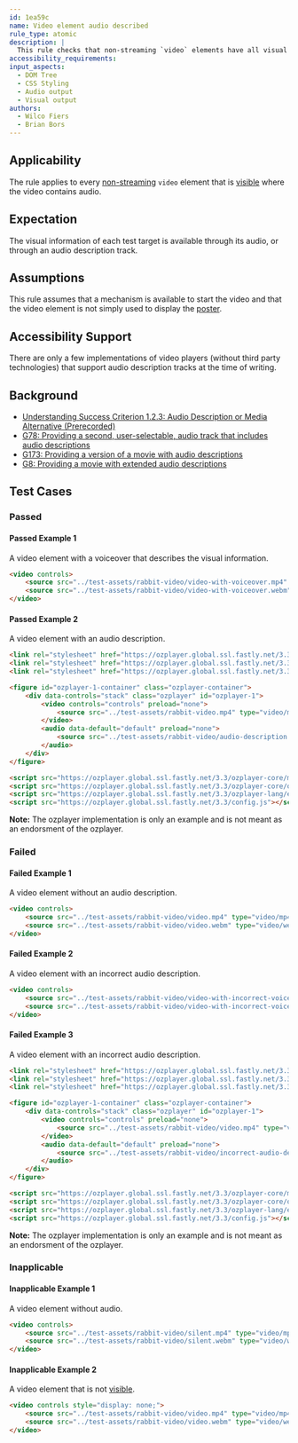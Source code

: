 ```yaml
---
id: 1ea59c
name: Video element audio described
rule_type: atomic
description: |
  This rule checks that non-streaming `video` elements have all visual information also contained in the audio.
accessibility_requirements:
input_aspects:
  - DOM Tree
  - CSS Styling
  - Audio output
  - Visual output
authors:
  - Wilco Fiers
  - Brian Bors
---
```


## Applicability

The rule applies to every [non-streaming](#non-streaming-media-element) `video` element that is [visible][] where the video contains audio.

## Expectation

The visual information of each test target is available through its audio, or through an audio description track.

## Assumptions

This rule assumes that a mechanism is available to start the video and that the video element is not simply used to display the [poster](https://www.w3.org/TR/html5/semantics-embedded-content.html#element-attrdef-video-poster).

## Accessibility Support

There are only a few implementations of video players (without third party technologies) that support audio description tracks at the time of writing.

## Background

- [Understanding Success Criterion 1.2.3: Audio Description or Media Alternative (Prerecorded)](https://www.w3.org/WAI/WCAG21/Understanding/audio-description-or-media-alternative-prerecorded)
- [G78: Providing a second, user-selectable, audio track that includes audio descriptions](https://www.w3.org/WAI/WCAG21/Techniques/general/G78)
- [G173: Providing a version of a movie with audio descriptions](https://www.w3.org/WAI/WCAG21/Techniques/general/G173)
- [G8: Providing a movie with extended audio descriptions](https://www.w3.org/WAI/WCAG21/Techniques/general/G8)

## Test Cases

### Passed

#### Passed Example 1

A video element with a voiceover that describes the visual information.

```html
<video controls>
	<source src="../test-assets/rabbit-video/video-with-voiceover.mp4" type="video/mp4" />
	<source src="../test-assets/rabbit-video/video-with-voiceover.webm" type="video/webm" />
</video>
```

#### Passed Example 2

A video element with an audio description.

```html
<link rel="stylesheet" href="https://ozplayer.global.ssl.fastly.net/3.3/ozplayer-core/ozplayer.min.css" />
<link rel="stylesheet" href="https://ozplayer.global.ssl.fastly.net/3.3/ozplayer-skin/highlights-blue.css" />
<link rel="stylesheet" href="https://ozplayer.global.ssl.fastly.net/3.3/transcript.css" />

<figure id="ozplayer-1-container" class="ozplayer-container">
	<div data-controls="stack" class="ozplayer" id="ozplayer-1">
		<video controls="controls" preload="none">
			<source src="../test-assets/rabbit-video.mp4" type="video/mp4" />
		</video>
		<audio data-default="default" preload="none">
			<source src="../test-assets/rabbit-video/audio-description.mp3" type="audio/mp3" />
		</audio>
	</div>
</figure>

<script src="https://ozplayer.global.ssl.fastly.net/3.3/ozplayer-core/mediaelement.min.js"></script>
<script src="https://ozplayer.global.ssl.fastly.net/3.3/ozplayer-core/ozplayer.free.js"></script>
<script src="https://ozplayer.global.ssl.fastly.net/3.3/ozplayer-lang/en.js"></script>
<script src="https://ozplayer.global.ssl.fastly.net/3.3/config.js"></script>
```

**Note:** The ozplayer implementation is only an example and is not meant as an endorsment of the ozplayer.

### Failed

#### Failed Example 1

A video element without an audio description.

```html
<video controls>
	<source src="../test-assets/rabbit-video/video.mp4" type="video/mp4" />
	<source src="../test-assets/rabbit-video/video.webm" type="video/webm" />
</video>
```

#### Failed Example 2

A video element with an incorrect audio description.

```html
<video controls>
	<source src="../test-assets/rabbit-video/video-with-incorrect-voiceover.mp4" type="video/mp4" />
	<source src="../test-assets/rabbit-video/video-with-incorrect-voiceover.webm" type="video/webm" />
</video>
```

#### Failed Example 3

A video element with an incorrect audio description.

```html
<link rel="stylesheet" href="https://ozplayer.global.ssl.fastly.net/3.3/ozplayer-core/ozplayer.min.css" />
<link rel="stylesheet" href="https://ozplayer.global.ssl.fastly.net/3.3/ozplayer-skin/highlights-blue.css" />
<link rel="stylesheet" href="https://ozplayer.global.ssl.fastly.net/3.3/transcript.css" />

<figure id="ozplayer-1-container" class="ozplayer-container">
	<div data-controls="stack" class="ozplayer" id="ozplayer-1">
		<video controls="controls" preload="none">
			<source src="../test-assets/rabbit-video/video.mp4" type="video/mp4" />
		</video>
		<audio data-default="default" preload="none">
			<source src="../test-assets/rabbit-video/incorrect-audio-description.mp3" type="audio/mp3" />
		</audio>
	</div>
</figure>

<script src="https://ozplayer.global.ssl.fastly.net/3.3/ozplayer-core/mediaelement.min.js"></script>
<script src="https://ozplayer.global.ssl.fastly.net/3.3/ozplayer-core/ozplayer.free.js"></script>
<script src="https://ozplayer.global.ssl.fastly.net/3.3/ozplayer-lang/en.js"></script>
<script src="https://ozplayer.global.ssl.fastly.net/3.3/config.js"></script>
```

**Note:** The ozplayer implementation is only an example and is not meant as an endorsment of the ozplayer.

### Inapplicable

#### Inapplicable Example 1

A video element without audio.

```html
<video controls>
	<source src="../test-assets/rabbit-video/silent.mp4" type="video/mp4" />
	<source src="../test-assets/rabbit-video/silent.webm" type="video/webm" />
</video>
```

#### Inapplicable Example 2

A video element that is not [visible][].

```html
<video controls style="display: none;">
	<source src="../test-assets/rabbit-video/video.mp4" type="video/mp4" />
	<source src="../test-assets/rabbit-video/video.webm" type="video/webm" />
</video>
```

[visible]: #visible 'Definition of visible'
